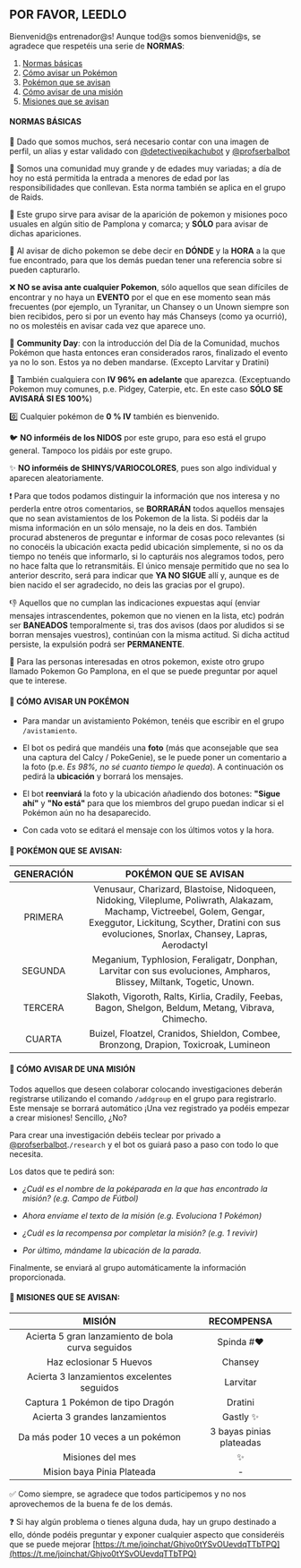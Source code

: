 ## POR FAVOR, LEEDLO

Bienvenid@s entrenador@s!
Aunque tod@s somos bienvenid@s, se agradece que respetéis una serie de **NORMAS**:
<ol>
  <li><a href="#normas-basicas"> Normas básicas</a></li>
  <li><a href="#avistamientos"> Cómo avisar un Pokémon</a></li>
  <li><a href="#avisos-pokemon"> Pokémon que se avisan</a></li>
  <li><a href="#misiones"> Cómo avisar de una misión</a></li>
  <li><a href="#avisos-misiones"> Misiones que se avisan</a></li>
</ol>  

<h4 id="normas-basicas">NORMAS BÁSICAS</h4>
 
👤 Dado que somos muchos, será necesario contar con una imagen de perfil, un alias y estar validado con [@detectivepikachubot](https://t.me/detectivepikachubot) y [@profserbalbot](https://t.me/profserbalbot)

🔞 Somos una comunidad muy grande y de edades muy variadas; a día de hoy no está permitida la entrada a menores de edad por las responsibilidades que conllevan. Esta norma también se aplica en el grupo de Raids.

📢 Este grupo sirve para avisar de la aparición de pokemon y misiones poco usuales en algún sitio de Pamplona y comarca; y **SÓLO** para avisar de dichas apariciones.

📍 Al avisar de dicho pokemon se debe decir en **DÓNDE** y la **HORA** a la que fue encontrado, para que los demás puedan tener una referencia sobre si pueden capturarlo.

❌ **NO se avisa ante cualquier Pokemon**, sólo aquellos que sean difíciles de encontrar y no haya un **EVENTO** por el que en ese momento sean más frecuentes (por ejemplo, un Tyranitar, un Chansey o un Unown siempre son bien recibidos, pero si por un evento hay más Chanseys (como ya ocurrió), no os molestéis en avisar cada vez que aparece uno.

📆 **Community Day**: con la introducción del Día de la Comunidad, muchos Pokémon que hasta entonces eran considerados raros, finalizado el evento ya no lo son. Estos ya no deben mandarse. (Excepto Larvitar y Dratini) 

💯 También cualquiera con **IV 96% en adelante** que aparezca. (Exceptuando Pokemon muy comunes, p.e. Pidgey, Caterpie, etc. En este caso **SÓLO SE AVISARÁ SI ES 100%**)

0️⃣ Cualquier pokémon de **0 % IV** también es bienvenido.

🐦 **NO informéis de los NIDOS** por este grupo, para eso está el grupo general. Tampoco los pidáis por este grupo.

✨ **NO informéis de SHINYS/VARIOCOLORES**, pues son algo individual y aparecen aleatoriamente.

❗ Para que todos podamos distinguir la información que nos interesa y no perderla entre otros comentarios, se **BORRARÁN** todos aquellos mensajes que no sean avistamientos de los Pokemon de la lista. Si podéis dar la misma información en un sólo mensaje, no la deis en dos. También procurad absteneros de preguntar e informar de cosas poco relevantes (si no conocéis la ubicación exacta pedid ubicación simplemente, si no os da tiempo no tenéis que informarlo, si lo capturáis nos alegramos todos, pero no hace falta que lo retransmitáis.
El único mensaje permitido que no sea lo anterior descrito, será para indicar que **YA NO SIGUE** allí y, aunque es de bien nacido el ser agradecido, no deis las gracias por el grupo).

👎 Aquellos que no cumplan las indicaciones expuestas aquí (enviar mensajes intrascendentes, pokemon que no vienen en la lista, etc) podrán ser **BANEADOS** temporalmente si, tras dos avisos (daos por aludidos si se borran mensajes vuestros), continúan con la misma actitud. Si dicha actitud persiste, la expulsión podrá ser **PERMANENTE**.

👀 Para las personas interesadas en otros pokemon, existe otro grupo llamado Pokemon Go Pamplona, en el que se puede preguntar por aquel que te interese.

<h4 id="avistamientos">📝 CÓMO AVISAR UN POKÉMON</h4>

- Para mandar un avistamiento Pokémon, tenéis que escribir en el grupo `/avistamiento`.   

- El bot os pedirá que mandéis una **foto** (más que aconsejable que sea una captura del Calcy / PokeGenie), se le puede poner un comentario a la foto (p.e. _Es 98%, no sé cuanto tiempo le queda_). A continuación os pedirá la **ubicación** y borrará los mensajes.  

- El bot **reenviará** la foto y la ubicación añadiendo dos botones: **"Sigue ahí"** y **"No está"** para que los miembros del grupo puedan indicar si el Pokémon aún no ha desaparecido.  

- Con cada voto se editará el mensaje con los últimos votos y la hora.

<h4 id="avisos-pokemon">🐾 POKÉMON QUE SE AVISAN:</h4>

| **GENERACIÓN**  | **POKÉMON QUE SE AVISAN** |
| :-------------: | :-------------: |
| PRIMERA  | Venusaur, Charizard, Blastoise, Nidoqueen, Nidoking, Vileplume, Poliwrath, Alakazam, Machamp, Victreebel, Golem, Gengar, Exeggutor, Lickitung, Scyther, Dratini con sus evoluciones, Snorlax, Chansey, Lapras, Aerodactyl  |
| SEGUNDA  | Meganium, Typhlosion, Feraligatr, Donphan, Larvitar con sus evoluciones, Ampharos, Blissey,  Miltank, Togetic, Unown.  |
| TERCERA  | Slakoth, Vigoroth, Ralts, Kirlia, Cradily, Feebas, Bagon, Shelgon, Beldum, Metang, Vibrava, Chimecho.  |
| CUARTA  | Buizel, Floatzel, Cranidos, Shieldon, Combee, Bronzong, Drapion, Toxicroak, Lumineon  |

<h4 id="misiones">📝 CÓMO AVISAR DE UNA MISIÓN</h4>

Todos aquellos que deseen colaborar colocando investigaciones deberán registrarse utilizando el comando `/addgroup` en el grupo para registrarlo. Este mensaje se borrará automático ¡Una vez registrado ya podéis empezar a crear misiones! Sencillo, ¿No?

Para crear una investigación debéis teclear por privado a [@profserbalbot](https://t.me/profserbalbot).`/research` y el bot os guiará paso a paso con todo lo que necesita.

Los datos que te pedirá son: 

-  *¿Cuál es el nombre de la poképarada en la que has encontrado la misión? (e.g. Campo de Fútbol)*

-  *Ahora envíame el texto de la misión (e.g. Evoluciona 1 Pokémon)*

-  *¿Cuál es la recompensa por completar la misión? (e.g. 1 revivir)*

-  *Por último, mándame la ubicación de la parada.*


Finalmente, se enviará al grupo automáticamente la información proporcionada.


<h4 id="avisos-misiones">🔎 MISIONES QUE SE AVISAN:</h4>

| **MISIÓN**  | **RECOMPENSA** |
| :-------------: | :-------------: |
| Acierta 5 gran lanzamiento de bola curva seguidos | Spinda #❤  |
| Haz eclosionar 5 Huevos  | Chansey  |
| Acierta 3 lanzamientos excelentes seguidos  | Larvitar  |
| Captura 1 Pokémon de tipo Dragón  | Dratini  |
| Acierta 3 grandes lanzamientos | Gastly ✨ |
| Da más poder 10 veces a un pokémon  | 3 bayas pinias plateadas |
| Misiones del mes  | ✨ |
| Mision baya Pinia Plateada  | - |


✅ Como siempre, se agradece que todos participemos y no nos aprovechemos de la buena fe de los demás.

❓ Si hay algún problema o tienes alguna duda, hay un grupo destinado a ello, dónde podéis preguntar y exponer cualquier aspecto que consideréis que se puede mejorar [https://t.me/joinchat/Ghjvo0tYSvOUevdqTTbTPQ](https://t.me/joinchat/Ghjvo0tYSvOUevdqTTbTPQ)

